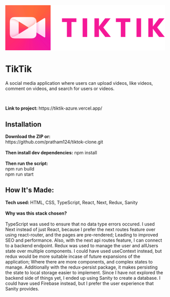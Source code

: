 <img src="utils/tiktik-logo.png">
<h1>TikTik</h1>

<p>A social media application where users can upload videos, like videos, comment on videos, and search for users or videos. </p>
<br/>
<p><strong>Link to project: </strong>https://tiktik-azure.vercel.app/</p>

<h2>Installation</h2>
<strong>Download the ZIP or:</strong>
<br/>
<span>https://github.com/pratham124/tiktok-clone.git</span>
<br/>
<br/>
<strong>Then install dev dependencies:</strong>
<span>npm install</span>
<br/>
<br/>
<strong>Then run the script:</strong>
<br/>
<span>npm run build</span>
<br/>
<span>npm run start</span>

<h2>How It's Made:</h2>
<span><strong>Tech used: </strong>HTML, CSS, TypeScript, React, Next, Redux, Sanity</span>
<br/>
<br/>
<strong>Why was this stack chosen?</strong>
<br/>
<br/>
<Redux>TypeScript was used to ensure that no data type errors occured. I used Next instead of just React, because I prefer the next routes feature over using react-router, and the pages are pre-rendered; Leading to improved SEO and performance. Also, with the next api routes feature, I can connect to a backend endpoint. Redux was used to manage the user and allUsers state over multiple components. I could have used useContext instead, but redux would be more suitable incase of future expansions of the application; Where there are more components, and  complex states to manage. Additionally with the redux-persist package, it makes persisting the state to local storage easier to implement. Since I have not explored the backend side of things yet, I ended up using Sanity to create a database. I could have used Firebase instead, but I prefer the user experience that Sanity provides.</p>
